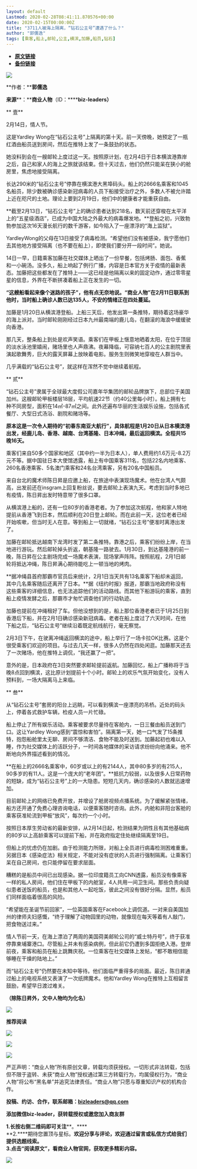 ```yaml
---
layout: default
Lastmod: 2020-02-28T08:41:11.870576+00:00
date: 2020-02-15T00:00:00Z
title: "3711人被海上隔离，“钻石公主号”遭遇了什么？"
author: "郭儒逸"
tags: [乘客,船上,邮轮,公主,横滨,加藤,船员,钻石]
---
```


* [**原文链接**](http://mp.weixin.qq.com/s?__biz=MzIyNzEyNTYyNA==&mid=2650023090&idx=1&sn=ea1417d4a377dc16a6b64215f11ba9de&chksm=f06574a5c712fdb391680b335537c6068a1980ee2dabe625d52c204a8aa941677c0ae7c4d5f9#rd)
* [**备份链接**](http://archive.ph/4Epl3)


![](/images/post/8c7e809461ac8c4ed1eb4b787d4c565d.jpg)

**作者：****郭儒逸**

**来源****：******商业人物****（ID：********biz-leaders）****

  

** 壹**

2月14日，情人节。

这是Yardley Wong在“钻石公主号”上隔离的第十天。前一天傍晚，她预定了一瓶红酒由船员送到房间，然后在推特上发了一条鼓劲的状态。

她没料到会在一艘邮轮上度过这一天。按照原计划，在2月4日于日本横滨港靠岸之后，自己和家人的海上之旅就该结束。但十天过去，他们仍然只能呆在狭小的舱房里，焦虑地接受隔离。

长达290米的“钻石公主号”停靠在横滨港大黑埠码头。船上的2666名乘客和1045名船员，除少数被确诊感染新冠病毒的人员下船接受治疗之外，多数人不被允许踏上近在咫尺的土地。理论上要到2月19日，他们中的健康者才能重获自由。

**截至2月13日，“钻石公主号”上的确诊患者达到218名，数天前还穿梭在太平洋上的“五星级酒店”，已成为中国大陆之外最大的病毒爆发地。**登船之初，兴致勃勃参加这次16天漫长航行的数千游客，如今陷入了一座漂浮的“海上监狱”。

YardleyWong的父母在13日接受了病毒检测。“希望他们没有被感染，我宁愿他们去其他地方接受隔离（也不要在船上），即使我们要分开一段时间”。她说。

14日一早，日籍乘客加藤在社交媒体上晒出了一份早餐，包括烤肠、面包、香蕉和一小碗汤。没多久，船上响起了例行广播，内容是日本官方关于疫情的最新表态。加藤把这些都发在了推特上——这已经是他隔离以来的固定动作，通过零零星星的信息，外界在不断拼凑着船上正在发生的一切。

**“这艘船看起来像个迷路的孩子”，他有点无奈地说。“商业人物”在2月11日联系到他时，当时船上确诊人数已达135人，不安的情绪正在四处蔓延。**

加藤是1月20日从横滨港登船。上船三天后，他发出第一条推特，期待着这场豪华的海上派对。当时邮轮刚刚经过日本九州最南端的鹿儿岛，在翻滚的海浪中缓缓驶向香港。

那几天，整条船上到处是欢声笑语。乘客们在甲板上惬意地晒着太阳，在位于顶层的淡水泳池里嬉闹，赌场里也人声鼎沸。夜幕降临，可容纳七百人的公主剧院里表演起歌舞秀，巨大的露天屏幕上放映着电影。服务生则微笑地穿梭在人群当中。

几乎满载的“钻石公主号”，就这样在浑然不觉中继续着航程。

  

** 贰**

“钻石公主号”隶属于全球最大度假公司嘉年华集团的邮轮品牌旗下，总部位于美国加州。这艘邮轮甲板楼层18层，平均航速22节（约40公里每小时）。船上拥有七种不同房型，面积在14㎡-87㎡之间。此外还遍布华丽的生活娱乐设施，包括各式餐厅、大型日式汤浴、剧院和赌场等。

**原本这是一次令人期待的“初春东南亚大航行”，具体航程是1月20日从日本横滨港出发，经鹿儿岛、香港、越南、台湾基隆、日本冲绳，最后返回横滨。全程共15晚16天。**

乘客们来自50多个国家和地区（其中约一半为日本人），单人费用约1.6万元-8.2万元不等。据中国驻日本大使馆透露，船上有中国乘客311名，包括22名内地乘客、260名香港乘客、5名澳门乘客和24名台湾乘客，另有20名中国船员。

来自台北的魔术师陈日昇是应邀上船，在旅途中表演现场魔术。他在台湾人气颇高，出发前还在insgram上回复粉丝说，要去邮轮上表演九天。考虑到当时多地已有疫情，陈日昇出发时特意带了很多口罩。

从横滨港上船的，还有一位80岁的香港老者。为了参加这次航程，他和家人特地提前从香港飞到日本，然后顺利在20日登上邮轮。而在此前一天，这位老者已经开始咳嗽，但当时无人在意。等到船上一切就绪，“钻石公主号”便准时离港出发了。

加藤在邮轮抵达越南下龙湾时发了第二条推特。靠港之后，乘客们纷纷上岸，在当地进行游玩。然后邮轮掉头折返，朝基隆一路驶去。1月30日，到达基隆港的前一晚，陈日昇在公主剧场完成一场魔术表演，现场掌声阵阵。按照航程，2月1日邮轮将抵达冲绳，陈日昇满心期待能吃上一顿当地的烤肉。

**据冲绳县首府那霸市官员后来统计，2月1日当天共有13名乘客下船却未返回，其中几名乘客随后还离开了日本。**据《纽约时报》报道，那霸当地政府称没有这些乘客的详细信息，也无法追踪他们的活动路线。而其他下船游玩的乘客，直到船上疫情发酵之后，那霸市才匆忙调查他们的行动轨迹。

加藤也提前在冲绳租好了车。但他没想到的是，船上那位香港老者已于1月25日到香港后下船，并在2月1日确诊感染新冠病毒。老者在船上度过了六天时间，在他下船之后，“钻石公主号”继续沿着既定航线航行，毫无察觉。

2月3日下午，在驶离冲绳返回横滨的途中，船上举行了一场卡拉OK比赛。这是个很受乘客们欢迎的项目。与过去几天一样，很多人仍然在四处闲逛。加藤那天还去了一次赌场，他在推特上调侃，“我还赢了一把”。

意外的是，日本政府在3日突然要求邮轮提前返航。加藤回忆，船上广播称将于当晚8点回到横滨，这比原计划提前十个小时。邮轮上的欢乐气氛开始变化，没有人预料到，一场大隔离马上来临。

  

** 叁**

从“钻石公主号”套房的阳台上远眺，可以看到横滨一座漂亮的吊桥。近处的码头上，停着各式救护车辆，检疫人员一片忙碌。

船上停止了所有娱乐活动。乘客被要求尽量待在客舱内，一日三餐由船员送到门口。这让Yardley Wong感到“震惊和害怕”。隔离第一天，她一口气发了15条推特，抱怨船舱里太无聊、房间不够清洁、食物不能及时送到。加藤起初也难以入睡，作为社交媒体上的活跃分子，一时间各地媒体的采访请求纷纷向他涌来。他不断地向外界描述看到的情况。

**在船上的2666名乘客中，60岁或以上的有2144人，其中80多岁的有215人，90多岁的有11人。这是一个庞大的“老年团”。**抵抗力较弱，以及很多人日常药物的短缺，成为“钻石公主号”上的一大隐患。短短几天内，确诊感染的人数就迅速增加。

目前邮轮上的网络已免费开放，并增设了舱房视频点播系统。为了缓解紧张情绪，船方还开通了免费心理咨询电话，以便乘客随时咨询。此外，内舱和非阳台客舱的乘客获准轮流到甲板“放风”，每次约一个小时。

按照日本厚生劳动省的最新安排，从2月14日起，检测结果为阴性且有其他基础病的80岁以上高龄乘客可以提前下船，并在政府指定住处继续隔离至19日。

但船上的忧虑仍在加剧。由于检测能力所限，对船上全员进行病毒检测困难重重。另据日本《感染症法》相关规定，不能对没有症状的人员进行强制隔离。让乘客们呆在自己房间，也只能停留在要求层面。

糟糕的是船员中间已出现感染。据一位印度籍员工向CNN透露，船员没有像乘客一样的私人房间，他们住在甲板下的内舱室，4人共用一间卫生间。那些负责向疑似患者送饭的船员，也是和其他人一起吃饭，彼此之间没有很好分隔。显然，船员们同样面临着很高的风险。

“希望能在圣诞节前回家”，一位英国乘客在Facebook上调侃道。一对来自美国加州的律师夫妇感慨，“终于理解了动物园里的动物，就像现在每天等着有人敲门，把食物送过来。”

情人节前一天，在海上漂泊了两周的美国荷美邮轮公司的“威士特丹号”，终于获准停靠柬埔寨港口。尽管船上并未有感染病例，但此前它仍遭到多国拒绝入港。登岸前夜，乘客和船员在船上跳舞庆祝。一位乘客在社交媒体上发帖，“都不敢相信能够睡在干燥的陆地上。”

而“钻石公主号”仍然要在未知中等待。他们面临严重得多的局面。最近，陈日昇通过船上的电视系统又表演了一次纸牌魔术。他和Yardley Wong在推特上互相留言鼓励，希望早日渡过难关。

**（除陈日昇外，文中人物均为化名）**

  

  

![](/images/post/37d5eb1c20ba9921766850887a71a541.jpg)

  

  

  

  

  

  

  

  

  

  

**推荐阅读**

  

[![](/images/post/1a8276da3935ae863a6824a05df09c8d.jpg)](http://mp.weixin.qq.com/s?__biz=MzIyNzEyNTYyNA==&mid=2650023059&idx=1&sn=6e9bc992a089faaea2f099095d27fde0&chksm=f0657484c712fd9299d764b8cf5e1feb35ced3d06ddf39a641a48f523b21d45188ba90c3f306&scene=21#wechat_redirect)

[![](/images/post/525ad95dad9e6f5c6888ac09f43d198c.jpg)](http://mp.weixin.qq.com/s?__biz=MzIyNzEyNTYyNA==&mid=2650023046&idx=1&sn=0d636021fc011b49e3b24457872b8893&chksm=f0657491c712fd87fb0f1cf10cfb938cd13c393715eaa15905d732885b5cd95a836e959e1ca8&scene=21#wechat_redirect)

[![](/images/post/9541710ad21c5d4ee5c3e654ba377609.jpg)](http://mp.weixin.qq.com/s?__biz=MzIyNzEyNTYyNA==&mid=2650023031&idx=1&sn=ea7279554144400235fccd0d3df5fc96&chksm=f0657460c712fd76021e78d7399e0dfe526899fdc2c73884df0c999fdc24245fe48c199561ee&scene=21#wechat_redirect)

  

严正声明：“商业人物”所有原创文章，转载均须获授权。一切形式非法转载，包括但不限于盗转、未获“商业人物”授权通过第三方转载行为，均属侵权行为，“商业人物”将公布“黑名单”并追究法律责任。“商业人物”只愿与尊重知识产权的机构合作。

  

**投稿、约访、合作，联系邮箱：bizleaders@qq.com**

**添加微信biz-leader，获转载授权或邀您加入商友群**

**1.**长按右侧二维码即可关注******。****  
**2.****期待您置顶与星标。****欢迎分享与评论，欢迎通过留言或私信方式给我们提供选题线索**。  
**3.点击“阅读原文”，看商业人物官网，获取更多精彩内容**。**

![](/images/post/7e38fc7f97f96b3c934b6988973eafed.jpg)

